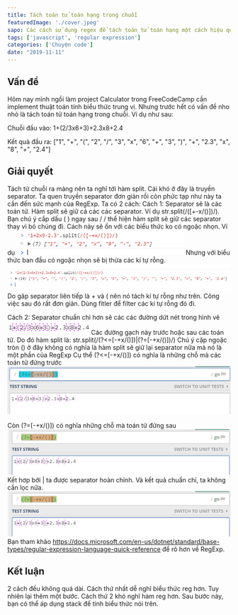 ```yaml
---
title: Tách toán tử toán hạng trong chuỗi
featuredImage: './cover.jpeg'
sapo: Các cách sử dụng regex để tách toán tử toán hạng một cách hiệu quả.
tags: ['javascript', 'regular expression']
categories: ['Chuyện code']
date: "2019-11-11"
---
```

## Vấn đề
Hôm nay mình ngồi làm project Calculator trong FreeCodeCamp cần implement thuật toán tính biểu thức trung vị. Nhưng trước hết có vấn đề nho nhỏ là tách toán tử toán hạng trong chuỗi. Ví dụ như sau:

Chuỗi đầu vào: 1+(2/3x6+3)+2.3x8+2.4

Kết quả đầu ra: ["1", "+", "(", "2", "/", "3", "x", "6", "+", "3", ")", "+", "2.3", "x", "8", "+", "2.4"]

## Giải quyết

Tách từ chuỗi ra mảng nên ta nghĩ tới hàm split. Cái khó ở đây là truyền separator. Ta quen truyền separator đơn giản rồi còn phức tạp như này ta cần đến sức mạnh của RegExp.
Ta có 2 cách: 
Cách 1: 
Separator sẽ là các toán tử. Hàm split sẽ giữ cả các các separator. Ví dụ str.split(/([+-x/()])/). Bạn chú ý cắp dấu ( ) ngay sau / / thể hiện hàm split sẽ giữ các separator thay vì bỏ chúng đi.
Cách này sẽ ổn với các biểu thức ko có ngoặc nhọn. Ví dụ 
![regex-one](./regex-one.png)
Nhưng với biểu thức ban đầu có ngoặc nhọn sẽ bị thừa các kí tự rỗng.
![result-regex-one](./result-regex-one.png)
Do găp separator liên tiếp là + và ( nên nó tách kí tự rỗng như trên. 
Công việc sau đó rất đơn giản. Dùng fitler để filter các kí tự rỗng đó đi.

Cách 2: 
Separator chuẩn chỉ hơn sẽ các các đường dứt nét trong hình vẽ
![separator](./separator-regex.png)
Các đường gạch này trước hoặc sau các toán tử. Do đó hàm split là: str.split(/(?<=[-+x/()])|(?=[-+x/()])/)
Chú ý cặp ngoặc tròn () ở đây không có nghĩa là hàm split sẽ giữ lại separator nữa mà nó là một phần của RegExp
Cụ thể (?<=[-+x/()]) có nghĩa là những chỗ mà các toán tử đứng trước 
![regex-two-one](./regex-two-one.png)

Còn (?=[-+x/()]) có nghĩa những chỗ mà toán tử đứng sau
![regex-two-one](./regex-two-two.png)
Kết hơp bởi | ta được separator hoàn chỉnh. Và kết quả chuẩn chỉ, ta không cần lọc nữa.
![result-regex-two-two](./regex-two-two.png)
Bạn tham khảo https://docs.microsoft.com/en-us/dotnet/standard/base-types/regular-expression-language-quick-reference để rõ hơn về RegExp.

## Kết luận

2 cách đều không quá dài. Cách thứ nhất dễ nghĩ biểu thức reg hơn. Tuy nhiên lại thêm một bước. Cách thứ 2 khó nghĩ hàm reg hơn.
Sau bước này, bạn có thể áp dụng stack để tính biểu thức nói trên. 

